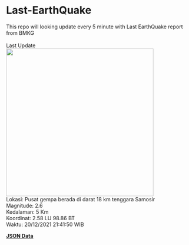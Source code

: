 # Last-EarthQuake
This repo will looking update every 5 minute with Last EarthQuake report from BMKG
<br>
<br>
Last Update
<br>
<img src="https://ews.bmkg.go.id/TEWS/data/20211220214150.mmi.jpg" width="400"/>
<br>
Lokasi: Pusat gempa berada di darat 18 km tenggara Samosir <br>
Magnitude: 2.6 <br>
Kedalaman: 5 Km <br>
Koordinat: 2.58 LU 98.86 BT <br>
Waktu: 20/12/2021 21:41:50 WIB <br>

<a href="./data/data.json">**JSON Data**</a>
